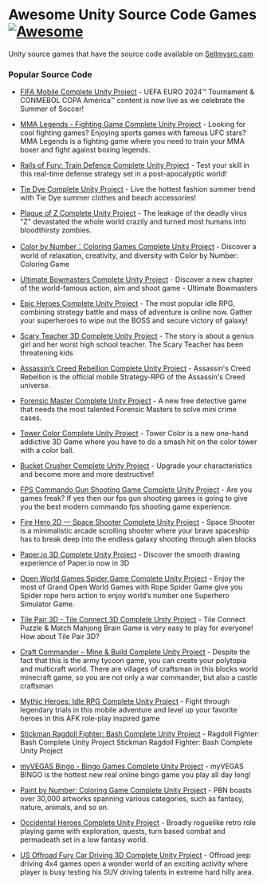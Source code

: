 # Awesome Unity Source Code Games [![Awesome](https://awesome.re/badge.svg)](https://github.com/sindresorhus/awesome)

<!-- Uncomment the awesome badge when the repository is added to awesome main list.
[![Awesome](https://awesome.re/badge-flat.svg)](https://awesome.re)
-->

Unity source games that have the source code available on [Sellmysrc.com](https://sellmysrc.com/popular-items)


### Popular Source Code

- [FIFA Mobile Complete Unity Project](https://sellmysrc.com/item/fifa-mobile-complete-unity-project) - UEFA EURO 2024™ Tournament & CONMEBOL COPA América™ content is now live as we celebrate the Summer of Soccer!

- [MMA Legends - Fighting Game Complete Unity Project](https://sellmysrc.com/item/mma-legends--fighting-game-complete-unity-project) - Looking for cool fighting games? Enjoying sports games with famous UFC stars? MMA Legends is a fighting game where you need to train your MMA boxer and fight against boxing legends.

- [Rails of Fury: Train Defence Complete Unity Project](https://sellmysrc.com/item/rails-of-fury-train-defence-complete-unity-project) - Test your skill in this real-time defense strategy set in a post-apocalyptic world!
  
- [Tie Dye Complete Unity Project](https://sellmysrc.com/item/tie-dye-complete-unity-project) - Live the hottest fashion summer trend with Tie Dye summer clothes and beach accessories!
  
- [Plague of Z Complete Unity Project](https://sellmysrc.com/item/plague-of-z-complete-unity-project) - The leakage of the deadly virus "Z" devastated the whole world crazily and turned most humans into bloodthirsty zombies.
  
- [Color by Number：Coloring Games Complete Unity Project](https://sellmysrc.com/item/color-by-numbercoloring-games-complete-unity-project) - Discover a world of relaxation, creativity, and diversity with Color by Number: Coloring Game

- [Ultimate Bowmasters Complete Unity Project](https://sellmysrc.com/item/ultimate-bowmasters-complete-unity-project) - Discover a new chapter of the world-famous action, aim and shoot game - Ultimate Bowmasters

- [Epic Heroes Complete Unity Project](https://sellmysrc.com/item/epic-heroes-complete-unity-project) - The most popular idle RPG, combining strategy battle and mass of adventure is online now. Gather your superheroes to wipe out the BOSS and secure victory of galaxy!
  
- [Scary Teacher 3D Complete Unity Project](https://sellmysrc.com/item/scary-teacher-3d-complete-unity-project) - The story is about a genius girl and her worst high school teacher. The Scary Teacher has been threatening kids
  
- [Assassin’s Creed Rebellion Complete Unity Project](https://sellmysrc.com/item/assassins-creed-rebellion-complete-unity-project) - Assassin's Creed Rebellion is the official mobile Strategy-RPG of the Assassin's Creed universe.
  
- [Forensic Master Complete Unity Project](https://sellmysrc.com/item/forensic-master-complete-unity-project) - A new free detective game that needs the most talented Forensic Masters to solve mini crime cases.
  
- [Tower Color Complete Unity Project](https://sellmysrc.com/item/tower-color-complete-unity-project) - Tower Color is a new one-hand addictive 3D Game where you have to do a smash hit on the color tower with a color ball.
  
- [Bucket Crusher Complete Unity Project](https://sellmysrc.com/item/bucket-crusher-complete-unity-project) - Upgrade your characteristics and become more and more destructive!
  
- [FPS Commando Gun Shooting Game Complete Unity Project](https://sellmysrc.com/item/fps-commando-gun-shooting-game-complete-unity-project) - Are you games freak? If yes then our fps gun shooting games is going to give you the best modern commando fps shooting game experience.
  
- [Fire Hero 2D — Space Shooter Complete Unity Project](https://sellmysrc.com/item/fire-hero-2d--space-shooter-complete-unity-project) - Space Shooter is a minimalistic arcade scrolling shooter where your brave spaceship has to break deep into the endless galaxy shooting through alien blocks
  
- [Paper.io 3D Complete Unity Project](https://sellmysrc.com/item/paperio-3d-complete-unity-project) - Discover the smooth drawing experience of Paper.io now in 3D
  
- [Open World Games Spider Game Complete Unity Project](https://sellmysrc.com/item/open-world-games-spider-game-complete-unity-project) - Enjoy the most of Grand Open World Games with Rope Spider Game give you Spider rope hero action to enjoy world’s number one Superhero Simulator Game.
  
- [Tile Pair 3D - Tile Connect 3D Complete Unity Project](https://sellmysrc.com/item/tile-pair-3d--tile-connect-3d-complete-unity-project) - Tile Connect Puzzle & Match Mahjong Brain Game is very easy to play for everyone! How about Tile Pair 3D?
  
- [Craft Commander – Mine & Build Complete Unity Project](https://sellmysrc.com/item/craft-commander--mine--build-complete-unity-project) - Despite the fact that this is the army tycoon game, you can create your polytopia and multicraft world. There are villages of craftsman in this blocks world minecraft game, so you are not only a war commander, but also a castle craftsman
  
- [Mythic Heroes: Idle RPG Complete Unity Project](https://sellmysrc.com/item/mythic-heroes-idle-rpg-complete-unity-project) - Fight through legendary trials in this mobile adventure and level up your favorite heroes in this AFK role-play inspired game
  
- [Stickman Ragdoll Fighter: Bash Complete Unity Project](https://sellmysrc.com/item/stickman-ragdoll-fighter-bash-complete-unity-project) - Ragdoll Fighter: Bash Complete Unity Project
Stickman Ragdoll Fighter: Bash Complete Unity Project

  
- [myVEGAS Bingo - Bingo Games Complete Unity Project](https://sellmysrc.com/item/myvegas-bingo--bingo-games-complete-unity-project) - myVEGAS BINGO is the hottest new real online bingo game you play all day long!
  
- [Paint by Number: Coloring Game Complete Unity Project](https://sellmysrc.com/item/paint-by-number-coloring-game-complete-unity-project) - PBN boasts over 30,000 artworks spanning various categories, such as fantasy, nature, animals, and so on.
  
- [Occidental Heroes Complete Unity Project](https://sellmysrc.com/item/occidental-heroes-complete-unity-project) - Broadly roguelike retro role playing game with exploration, quests, turn based combat and permadeath set in a low fantasy world.
  
- [US Offroad Fury Car Driving 3D Complete Unity Project](https://sellmysrc.com/item/us-offroad-fury-car-driving-3d-complete-unity-project) - Offroad jeep driving 4x4 games open a wonder world of an exciting activity where player is busy testing his SUV driving talents in extreme hard hilly area.
  

